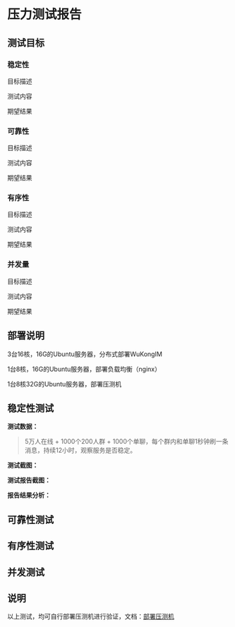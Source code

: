 
# 压力测试报告


## 测试目标

### 稳定性

目标描述

测试内容

期望结果

### 可靠性


目标描述

测试内容

期望结果

### 有序性


目标描述

测试内容

期望结果

### 并发量


目标描述

测试内容

期望结果



## 部署说明

3台16核，16G的Ubuntu服务器，分布式部署WuKongIM

1台8核，16G的Ubuntu服务器，部署负载均衡（nginx）

1台8核32G的Ubuntu服务器，部署压测机


## 稳定性测试

**测试数据：**

> 5万人在线 + 1000个200人群 + 1000个单聊，每个群内和单聊1秒钟刷一条消息，持续12小时，观察服务是否稳定。

**测试截图：**

**测试报告截图：**

**报告结果分析：**


## 可靠性测试


## 有序性测试


## 并发测试


## 说明

以上测试，均可自行部署压测机进行验证，文档：[部署压测机](stress.html)